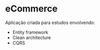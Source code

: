 # eCommerce
Aplicação criada para estudos envolvendo:
* Entity framework
* Clean architecture
* CQRS
